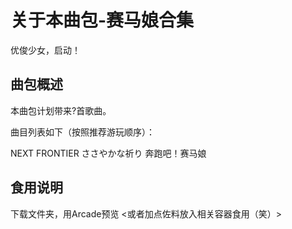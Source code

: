 # 关于本曲包-赛马娘合集

优俊少女，启动！

## 曲包概述

本曲包计划带来?首歌曲。

曲目列表如下（按照推荐游玩顺序）：

NEXT FRONTIER
ささやかな祈り
奔跑吧！赛马娘

## 食用说明

下载文件夹，用Arcade预览
<或者加点佐料放入相关容器食用（笑）>
